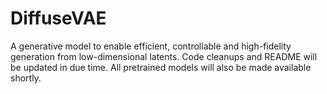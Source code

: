 # DiffuseVAE
A generative model to enable efficient, controllable and high-fidelity generation from low-dimensional latents. Code cleanups and README will be updated in due time. All pretrained models will also be made available shortly.
